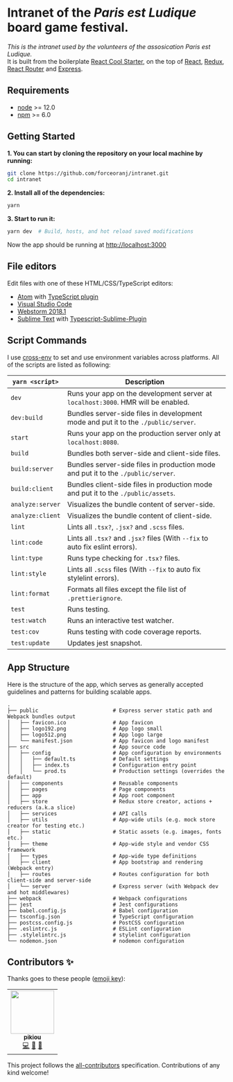 # <b>Intranet of the <i>Paris est Ludique</i> board game festival.</b>

<i>This is the intranet used by the volunteers of the assosication Paris est Ludique.</i><br>
It is built from the boilerplate [React Cool Starter](https://github.com/forceoranj/intranet), on the top of [React](https://facebook.github.io/react), [Redux](https://github.com/reactjs/redux), [React Router](https://reacttraining.com/react-router) and [Express](https://expressjs.com).

## Requirements

-   [node](https://nodejs.org/en) >= 12.0
-   [npm](https://www.npmjs.com) >= 6.0

## Getting Started

**1. You can start by cloning the repository on your local machine by running:**

```sh
git clone https://github.com/forceoranj/intranet.git
cd intranet
```

**2. Install all of the dependencies:**

```sh
yarn
```

**3. Start to run it:**

```sh
yarn dev  # Build, hosts, and hot reload saved modifications
```

Now the app should be running at [http://localhost:3000](http://localhost:3000)

## File editors

Edit files with one of these HTML/CSS/TypeScript editors:

-   [Atom](https://atom.io/) with [TypeScript plugin](https://atom.io/packages/ide-typescript)
-   [Visual Studio Code](https://code.visualstudio.com/)
-   [Webstorm 2018.1](https://www.jetbrains.com/webstorm/download/)
-   [Sublime Text](http://www.sublimetext.com/3) with [Typescript-Sublime-Plugin](https://github.com/Microsoft/Typescript-Sublime-plugin#installation)

## Script Commands

I use [cross-env](https://github.com/kentcdodds/cross-env) to set and use environment variables across platforms. All of the scripts are listed as following:

| `yarn <script>`  | Description                                                                        |
| ---------------- | ---------------------------------------------------------------------------------- |
| `dev`            | Runs your app on the development server at `localhost:3000`. HMR will be enabled.  |
| `dev:build`      | Bundles server-side files in development mode and put it to the `./public/server`. |
| `start`          | Runs your app on the production server only at `localhost:8080`.                   |
| `build`          | Bundles both server-side and client-side files.                                    |
| `build:server`   | Bundles server-side files in production mode and put it to the `./public/server`.  |
| `build:client`   | Bundles client-side files in production mode and put it to the `./public/assets`.  |
| `analyze:server` | Visualizes the bundle content of server-side.                                      |
| `analyze:client` | Visualizes the bundle content of client-side.                                      |
| `lint`           | Lints all `.tsx?`, `.jsx?` and `.scss` files.                                      |
| `lint:code`      | Lints all `.tsx?` and `.jsx?` files (With `--fix` to auto fix eslint errors).      |
| `lint:type`      | Runs type checking for `.tsx?` files.                                              |
| `lint:style`     | Lints all `.scss` files (With `--fix` to auto fix stylelint errors).               |
| `lint:format`    | Formats all files except the file list of `.prettierignore`.                       |
| `test`           | Runs testing.                                                                      |
| `test:watch`     | Runs an interactive test watcher.                                                  |
| `test:cov`       | Runs testing with code coverage reports.                                           |
| `test:update`    | Updates jest snapshot.                                                             |

## App Structure

Here is the structure of the app, which serves as generally accepted guidelines and patterns for building scalable apps.

```
.
├── public                        # Express server static path and Webpack bundles output
│   ├── favicon.ico               # App favicon
│   ├── logo192.png               # App logo small
│   ├── logo512.png               # App logo large
│   └── manifest.json             # App favicon and logo manifest
├── src                           # App source code
│   ├── config                    # App configuration by environments
│   │   ├── default.ts            # Default settings
│   │   ├── index.ts              # Configuration entry point
│   │   └── prod.ts               # Production settings (overrides the default)
│   ├── components                # Reusable components
│   ├── pages                     # Page components
│   ├── app                       # App root component
│   ├── store                     # Redux store creator, actions + reducers (a.k.a slice)
│   ├── services                  # API calls
│   ├── utils                     # App-wide utils (e.g. mock store creator for testing etc.)
│   ├── static                    # Static assets (e.g. images, fonts etc.)
│   ├── theme                     # App-wide style and vendor CSS framework
│   ├── types                     # App-wide type definitions
│   ├── client                    # App bootstrap and rendering (Webpack entry)
│   ├── routes                    # Routes configuration for both client-side and server-side
│   └── server                    # Express server (with Webpack dev and hot middlewares)
├── webpack                       # Webpack configurations
├── jest                          # Jest configurations
├── babel.config.js               # Babel configuration
├── tsconfig.json                 # TypeScript configuration
├── postcss.config.js             # PostCSS configuration
├── .eslintrc.js                  # ESLint configuration
├── .stylelintrc.js               # stylelint configuration
└── nodemon.json                  # nodemon configuration
```

## Contributors ✨

Thanks goes to these people ([emoji key](https://allcontributors.org/docs/en/emoji-key)):

<!-- ALL-CONTRIBUTORS-LIST:START - Do not remove or modify this section -->
<!-- prettier-ignore-start -->
<!-- markdownlint-disable -->
<table>
  <tr>
    <td align="center"><a href="https://www.parisestludique.fr"><img src="https://avatars1.githubusercontent.com/u/79382808?v=4" width="100px;" alt=""/><br /><sub><b>pikiou</b></sub></a><br /><a href="https://github.com/forceoranj/intranet/commits?author=pikiou" title="Code">💻</a> <a href="https://github.com/forceoranj/intranet/commits?author=pikiou" title="Documentation">📖</a> <a href="#maintenance-forceoranj" title="Maintenance">🚧</a></td>
  </tr>
</table>

<!-- markdownlint-enable -->
<!-- prettier-ignore-end -->

<!-- ALL-CONTRIBUTORS-LIST:END -->

This project follows the [all-contributors](https://github.com/all-contributors/all-contributors) specification. Contributions of any kind welcome!
